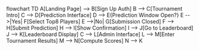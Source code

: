 flowchart TD
  A[Landing Page] --> B[Sign Up Auth]
  B --> C[Tournament Intro]
  C --> D[Prediction Interface]
  D --> E{Prediction Window Open?}
  E -->|Yes| F[Select Top8 Players]
  E -->|No| G[Submission Closed]
  F --> H[Submit Prediction]
  H --> I[Show Confirmation]
  I --> J[Go to Leaderboard]
  J --> K[Leaderboard Display]
  C --> L[Admin Interface]
  L --> M[Enter Tournament Results]
  M --> N[Compute Scores]
  N --> K